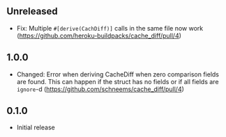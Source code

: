 ## Unreleased

- Fix: Multiple `#[derive(CachDiff)]` calls in the same file now work (https://github.com/heroku-buildpacks/cache_diff/pull/4)

## 1.0.0

- Changed: Error when deriving CacheDiff when zero comparison fields are found. This can happen if the struct has no fields or if all fields are `ignore`-d (https://github.com/schneems/cache_diff/pull/4)

## 0.1.0

- Initial release
